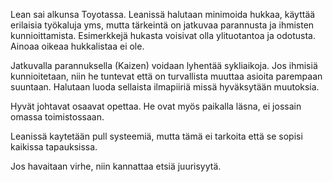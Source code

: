 Lean sai alkunsa Toyotassa. Leanissä halutaan minimoida hukkaa, käyttää erilaisia työkaluja yms, mutta tärkeintä on jatkuvaa parannusta ja ihmisten kunnioittamista. Esimerkkejä hukasta voisivat olla ylituotantoa ja odotusta. Ainoaa oikeaa hukkalistaa ei ole.

Jatkuvalla parannuksella (Kaizen) voidaan lyhentää sykliaikoja. Jos ihmisiä kunnioitetaan, niin he tuntevat että on turvallista muuttaa asioita parempaan suuntaan. Halutaan luoda sellaista ilmapiiriä missä hyväksytään muutoksia.

Hyvät johtavat osaavat opettaa. He ovat myös paikalla läsna, ei jossain omassa toimistossaan.

Leanissä kaytetään pull systeemiä, mutta tämä ei tarkoita että se sopisi kaikissa tapauksissa.

Jos havaitaan virhe, niin kannattaa etsiä juurisyytä. 
